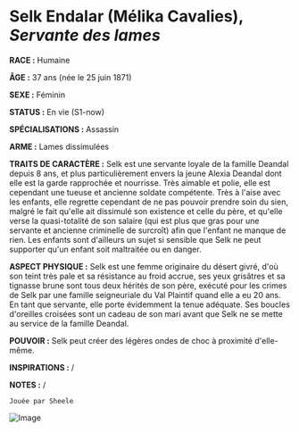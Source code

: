 # Selk Endalar (Mélika Cavalies), *Servante des lames*

**RACE :** Humaine

**ÂGE :** 37 ans (née le 25 juin 1871)

**SEXE :** Féminin

**STATUS :** En vie (S1-now)

**SPÉCIALISATIONS :** Assassin

**ARME :** Lames dissimulées

**TRAITS DE CARACTÈRE :** Selk est une servante loyale de la famille Deandal depuis 8 ans, et plus particulièrement envers la jeune Alexia Deandal dont elle est la garde rapprochée et nourrisse. Très aimable et polie, elle est cependant une tueuse et ancienne soldate compétente. Très à l'aise avec les enfants, elle regrette cependant de ne pas pouvoir prendre soin du sien, malgré le fait qu'elle ait dissimulé son existence et celle du père, et qu'elle verse la quasi-totalité de son salaire (qui est plus que gras pour une servante et ancienne criminelle de surcroît) afin que l'enfant ne manque de rien. Les enfants sont d'ailleurs un sujet si sensible que Selk ne peut supporter qu'un enfant soit maltraitée ou en danger. 

**ASPECT PHYSIQUE :** Selk est une femme originaire du désert givré, d'où son teint très pale et sa résistance au froid accrue, ses yeux grisâtres et sa tignasse brune sont tous deux hérités de son père, exécuté pour les crimes de Selk par une famille seigneuriale du Val Plaintif quand elle a eu 20 ans. En tant que servante, elle porte évidemment la tenue adéquate. Ses boucles d'oreilles croisées sont un cadeau de son mari avant que Selk ne se mette au service de la famille Deandal.

**POUVOIR :** Selk peut créer des légères ondes de choc à proximité d'elle-même.

**INSPIRATIONS :** /

**NOTES :** /

`Jouée par Sheele`

![Image](https://data.enyxia.fr/images/characters/enyxiazero/selk.jpg)


